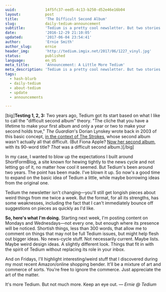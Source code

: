 ```yaml
---
uuid:             14f5fc37-eed5-4c13-b250-d52e46e16b04
layout:           post
title:            'The Difficult Second Album'
slug:             daily-tedium-announcement
subtitle:         'Tedium is a pretty cool newsletter. But two stories a week is a little limiting. So we''re making room for the overflow.'
date:             '2016-12-29 21:10:05'
updated:          '2017-06-04 23:54:41'
author:           'Ernie Smith'
author_slug:      ernie
header_img:       'http://tedium.imgix.net/2017/06/1227_vinyl.jpg'
status:           published
language:         en_US
meta_title:       'Announcement: A Little More Tedium'
meta_description: 'Tedium is a pretty cool newsletter. But two stories a week is a little limiting. So we''re making room for the overflow.'
tags:
  - hash-blurb
  - daily-tedium
  - about-tedium
  - update
  - announcements

---
```


[big]**Testing 1, 2, 3:** Two years ago, Tedium got its start based on what I like to call the "difficult second album" theory. "The cliche that you have a lifetime to make your first album and only a year or two to make your second holds true," *The Guardian*'s Dorian Lynskey wrote back in 2003 of this basic concept, [in the context of The Strokes](https://www.theguardian.com/music/2003/sep/19/3), whose second album wasn't actually all that difficult. (But Fiona Apple? [Now her second album](http://amzn.to/2ivdBhd), with its 90-word title? *That* was a difficult second album.)[/big]

In my case, I wanted to blow up the expectations I built around ShortFormBlog, a site known for hewing tightly to the news cycle and not letting go of it, no matter how cool it seemed. But Tedium's been around two years. The point has been made. I've blown it up. So now's a good time to expand on the basic idea of Tedium a little, while maybe borrowing ideas from the original one.

Tedium the newsletter isn't changing—you'll still get longish pieces about weird things from me twice a week. But the format, for all its strengths, has some weaknesses, including the fact that I can't immediately bounce off suggestions on pieces as quickly as I'd like.

**So, here's what I'm doing.** Starting next week, I'm posting content on Mondays and Wednesdays—not every one, but enough where its presence will be noticed. Shortish things, less than 300 words, that allow me to comment on things that may not be full Tedium issues, but might help flesh out bigger ideas. No news-cycle stuff. Not necessarily current. Maybe lists. Maybe weird design ideas. A slightly different look. Things that fit in with the spirit of Tedium without replacing its role in your inbox.

And on Fridays, I'll highlight interesting/weird stuff that I discovered during my most recent Amazon/online shopping bender. It'll be a mixture of art and commerce of sorts. You're free to ignore the commerce. Just appreciate the art of the matter.

It's more Tedium. But not much more. Keep an eye out. *— Ernie @ Tedium*
